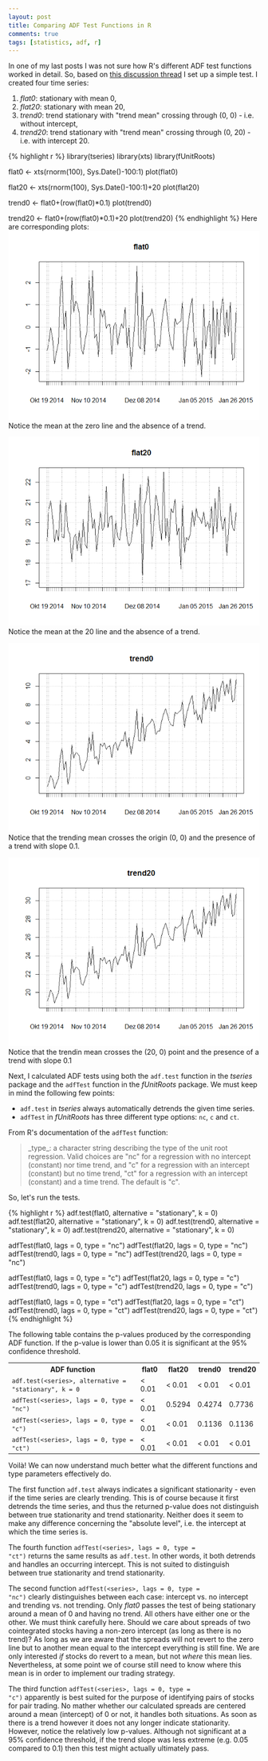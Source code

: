 ```yaml
---
layout: post
title: Comparing ADF Test Functions in R
comments: true
tags: [statistics, adf, r]
---
```

In one of my last posts I was not sure how R's different ADF test functions worked in detail. So, based on [this discussion thread](http://r.789695.n4.nabble.com/Howto-test-for-true-stationarity-with-adfTest-td3224977.html) I set up a simple test. I created four time series:

1. _flat0_: stationary with mean 0,
2. _flat20_: stationary with mean 20,
3. _trend0_: trend stationary with "trend mean" crossing through (0, 0) - i.e. without intercept,
4. _trend20_: trend stationary with "trend mean" crossing through (0, 20) - i.e. with intercept 20.<span class="more"></span>

{% highlight r %}
library(tseries)
library(xts)
library(fUnitRoots)

flat0 <- xts(rnorm(100), Sys.Date()-100:1)
plot(flat0)

flat20 <- xts(rnorm(100), Sys.Date()-100:1)+20
plot(flat20)

trend0 <- flat0+(row(flat0)*0.1)
plot(trend0)

trend20 <- flat0+(row(flat0)*0.1)+20
plot(trend20)
{% endhighlight %}
Here are corresponding plots:
![flat0](/public/img/2015-01-27-comparing-adf-functions-in-r-flat0.png "flat0")
Notice the mean at the zero line and the absence of a trend.

![flat0](/public/img/2015-01-27-comparing-adf-functions-in-r-flat20.png "flat20")
Notice the mean at the 20 line and the absence of a trend.

![flat0](/public/img/2015-01-27-comparing-adf-functions-in-r-trend0.png "trend0")
Notice that the trending mean crosses the origin (0, 0) and the presence of a trend with slope 0.1.

![flat0](/public/img/2015-01-27-comparing-adf-functions-in-r-trend20.png "trend20")
Notice that the trendin mean crosses the (20, 0) point and the presence of a trend with slope 0.1

Next, I calculated ADF tests using both the <code>adf.test</code> function in the _tseries_ package and the <code>adfTest</code> function in the _fUnitRoots_ package. We must keep in mind the following few points:

* <code>adf.test</code> in _tseries_ always automatically detrends the given time series.
* <code>adfTest</code> in _fUnitRoots_ has three different type options: <code>nc</code>, <code>c</code> and <code>ct</code>.

From R's documentation of the <code>adfTest</code> function:
<blockquote>_type_: a character string describing the type of the unit root regression. Valid choices are "nc" for a regression with no intercept (constant) nor time trend, and "c" for a regression with an intercept (constant) but no time trend, "ct" for a regression with an intercept (constant) and a time trend. The default is "c".</blockquote>

So, let's run the tests.

{% highlight r %}
adf.test(flat0, alternative = "stationary", k = 0)
adf.test(flat20, alternative = "stationary", k = 0)
adf.test(trend0, alternative = "stationary", k = 0)
adf.test(trend20, alternative = "stationary", k = 0)

adfTest(flat0, lags = 0, type = "nc")
adfTest(flat20, lags = 0, type = "nc")
adfTest(trend0, lags = 0, type = "nc")
adfTest(trend20, lags = 0, type = "nc")

adfTest(flat0, lags = 0, type = "c")
adfTest(flat20, lags = 0, type = "c")
adfTest(trend0, lags = 0, type = "c")
adfTest(trend20, lags = 0, type = "c")

adfTest(flat0, lags = 0, type = "ct")
adfTest(flat20, lags = 0, type = "ct")
adfTest(trend0, lags = 0, type = "ct")
adfTest(trend20, lags = 0, type = "ct")
{% endhighlight %}

The following table contains the p-values produced by the corresponding ADF function. If the p-value is lower than 0.05 it is significant at the 95% confidence threshold.

<table>
  <tr>
    <th>ADF function</th>
    <th>flat0</th>
    <th>flat20</th>
    <th>trend0</th>
    <th>trend20</th>
  </tr>
  <tr>
    <td><code>adf.test(&lt;series&gt;, alternative = "stationary", k = 0</code></td>
    <td>&lt; 0.01</td>
    <td>&lt; 0.01</td>
    <td>&lt; 0.01</td>
    <td>&lt; 0.01</td>
  </tr>
  <tr>
    <td><code>adfTest(&lt;series&gt;, lags = 0, type = "nc")</code></td>
    <td>&lt; 0.01</td>
    <td>0.5294</td>
    <td>0.4274</td>
    <td>0.7736</td>
  </tr>
  <tr>
    <td><code>adfTest(&lt;series&gt;, lags = 0, type = "c")</code></td>
    <td>&lt; 0.01</td>
    <td>&lt; 0.01</td>
    <td>0.1136</td>
    <td>0.1136</td>
  </tr>
  <tr>
    <td><code>adfTest(&lt;series&gt;, lags = 0, type = "ct")</code></td>
    <td>&lt; 0.01</td>
    <td>&lt; 0.01</td>
    <td>&lt; 0.01</td>
    <td>&lt; 0.01</td>
  </tr>
</table>
Voil&agrave;! We can now understand much better what the different functions and type parameters effectively do.

The first function <code>adf.test</code> always indicates a significant stationarity - even if the time series are clearly trending. This is of course because it first detrends the time series, and thus the returned p-value does not distinguish between true stationarity and trend stationarity. Neither does it seem to make any difference concerning the "absolute level", i.e. the intercept at which the time series is.

The fourth function <code>adfTest(&lt;series&gt;, lags = 0, type = "ct")</code> returns the same results as <code>adf.test</code>. In other words, it both detrends and handles an occurring intercept. This is not suited to distinguish between true stationarity and trend stationarity.

The second function <code>adfTest(&lt;series&gt;, lags = 0, type = "nc")</code> clearly distinguishes between each case: intercept vs. no intercept and trending vs. not trending. Only _flat0_ passes the test of being stationary around a mean of 0 and having no trend. All others have either one or the other. We must think carefully here. Should we care about spreads of two cointegrated stocks having a non-zero intercept (as long as there is no trend)? As long as we are aware that the spreads will not revert to the zero line but to another mean equal to the intercept everything is still fine. We are only interested _if_ stocks do revert to a mean, but not _where_ this mean lies. Nevertheless, at some point we of course still need to know where this mean is in order to implement our trading strategy.

The third function <code>adfTest(&lt;series&gt;, lags = 0, type = "c")</code> apparently is best suited for the purpose of identifying pairs of stocks for pair trading. No mather whether our calculated spreads are centered around a mean (intercept) of 0 or not, it handles both situations. As soon as there is a trend however it does not any longer indicate stationarity. However, notice the relatively low p-values. Although not significant at a 95% confidence threshold, if the trend slope was less extreme (e.g. 0.05 compared to 0.1) then this test might actually ultimately pass.